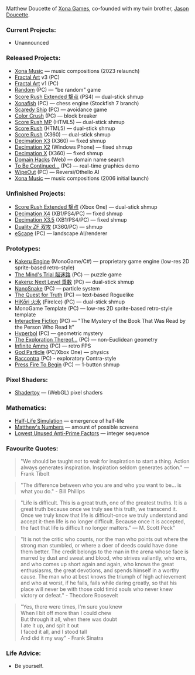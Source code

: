 Matthew Doucette of [Xona Games](https://github.com/XonaGames), co-founded with my twin brother, [Jason Doucette](https://github.com/JDoucette).
### Current Projects:
- Unannounced

### Released Projects:
- [Xona Music](https://xona.com/music/) — music compositions (2023 relaunch)
- [Fractal Art](https://youtu.be/fpyS-u69-zs) v3 (PC)
- [Fractal Art](https://youtu.be/1pK00KAIC9Q) v1 (PC)
- [Random](https://xona.com/random) (PC) — "be random" game
- [Score Rush Extended 撃点](https://xona.com/scorerush/) (PS4) — dual-stick shmup
- [Xonafish](https://xona.com/xonafish/) (PC) — chess engine (Stockfish 7 branch)
- [Scaredy Ship](https://xona.com/scaredyship/) (PC) — avoidance game
- [Color Crush](https://xona.com/colorcrush/) (PC) — block breaker
- [Score Rush MP](https://xona.com/scorerush/html5/) (HTML5) — dual-stick shmup
- [Score Rush](https://xona.com/scorerush/html5/) (HTML5) — dual-stick shmup
- [Score Rush](https://xona.com/scorerush/x360/) (X360) — dual-stick shmup
- [Decimation X3](https://xona.com/decimationx3/) (X360) — fixed shmup
- [Decimation X2](https://xona.com/decimationx2/) (Windows Phone) — fixed shmup
- [Decimation X](https://xona.com/decimationx/) (X360) — fixed shmup
- [Domain Hacks](https://xona.com/domainhacks/) (Web) — domain name search
- [To Be Continued...](https://xona.com/tbc/) (PC) — real-time graphics demo
- [WipeOut](https://xona.com/wipeout/) (PC) — Reversi/Othello AI
- [Xona Music](https://xona.com/2006/07/23.html) — music compositions (2006 initial launch)
### Unfinished Projects:
- [Score Rush Extended 撃点](https://xona.com/scorerush/) (Xbox One) — dual-stick shmup
- [Decimation X4](https://xona.com/decimationx4/) (XB1/PS4/PC) — fixed shmup
- [Decimation X3.5](https://xona.com/decimationx3.5/) (XB1/PS4/PC) — fixed shmup
- [Duality ZF 双攻](https://xona.com/dualityzf/) (X360/PC) — shmup
- [eScape](https://xona.com/escape/) (PC) — landscape AI/renderer
### Prototypes:
- [Kakeru Engine](https://xona.com/engines/kakeru/) (MonoGame/C#) — proprietary game engine (low-res 2D sprite-based retro-style)
- [The Mind's Trial 脳迷路](https://xona.com/mindstrial/) (PC) — puzzle game
- [Kakeru: Next Level 乗数](https://xona.com/kakeru/) (PC) — dual-stick shmup
- [NanoSnake](https://www.youtube.com/playlist?list=PLYUwJ3dlBCsVuN_dRL6TDp9FynDq0oy14) (PC) — particle system
- [The Quest for Truth](https://xona.com/quest/) (PC) — text-based Roguelike
- [HiKōri 火氷](https://xona.com/hikori/) (FireIce) (PC) — dual-stick shmup
- MonoGame Template (PC) — low-res 2D sprite-based retro-style template
- [Interactive Fiction](https://youtu.be/I6-GujXBzgk) (PC) — "The Mystery of the Book That Was Read by the Person Who Read It"
- [Hyperbol](https://xona.com/hyperbol/) (PC) — geometric mystery
- [The Exploration Thereof...](https://xona.com/exploration/) (PC) — non-Euclidean geometry
- [Infinite Ammo](https://xona.com/infiniteammo/) (PC) — retro FPS
- [God Particle](https://xona.com/godparticle/) (PC/Xbox One) — physics
- [Raccontra](https://xona.com/raccontra/) (PC) - exploratory Contra-style
- [Press Fire To Begin](https://xona.com/pressfire/) (PC) — 1-button shmup
### Pixel Shaders:
- [Shadertoy](https://www.shadertoy.com/user/Xonatron) — (WebGL) pixel shaders
### Mathematics:
- [Half-Life Simulation](https://xona.com/halflife) — emergence of half-life
- [Matthew's Numbers](https://xona.com/matthewsnumbers/) — amount of possible screens
- [Lowest Unused Anti-Prime Factors](https://oeis.org/A332271) — integer sequence
### Favourite Quotes:
> "We should be taught not to wait for inspiration to start a thing. Action always generates inspiration. Inspiration seldom generates action." — Frank Tibolt

> "The difference between who you are and who you want to be... is what you do." - Bill Phillips

> "Life is difficult. This is a great truth, one of the greatest truths. It is a great truth because once we truly see this truth, we transcend it. Once we truly know that life is difficult-once we truly understand and accept it-then life is no longer difficult. Because once it is accepted, the fact that life is difficult no longer matters." ― M. Scott Peck"

> "It is not the critic who counts, nor the man who points out where the strong man stumbled, or where a doer of deeds could have done them better. The credit belongs to the man in the arena whose face is marred by dust and sweat and blood, who strives valiantly, who errs, and who comes up short again and again, who knows the great enthusiasms, the great devotions, and spends himself in a worthy cause. The man who at best knows the triumph of high achievement and who at worst, if he fails, fails while daring greatly, so that his place will never be with those cold timid souls who never knew victory or defeat." - Theodore Roosevelt

> "Yes, there were times, I'm sure you knew  
> When I bit off more than I could chew  
> But through it all, when there was doubt  
> I ate it up, and spit it out  
> I faced it all, and I stood tall  
> And did it my way" - Frank Sinatra

### Life Advice:
- Be yourself.

<!--
**Xonatron/Xonatron** is a ✨ _special_ ✨ repository because its `README.md` (this file) appears on your GitHub profile.

Here are some ideas to get you started:

- 🔭 I’m currently working on ...
- 🌱 I’m currently learning ...
- 👯 I’m looking to collaborate on ...
- 🤔 I’m looking for help with ...
- 💬 Ask me about ...
- 📫 How to reach me: ...
- 😄 Pronouns: ...
- ⚡ Fun fact: ...
-->
